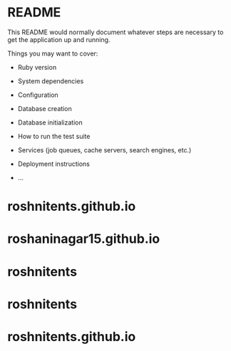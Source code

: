 # README

This README would normally document whatever steps are necessary to get the
application up and running.

Things you may want to cover:

* Ruby version

* System dependencies

* Configuration

* Database creation

* Database initialization

* How to run the test suite

* Services (job queues, cache servers, search engines, etc.)

* Deployment instructions

* ...
# roshnitents.github.io
# roshaninagar15.github.io
# roshnitents
# roshnitents
# roshnitents.github.io
